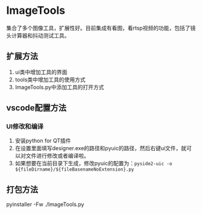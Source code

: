 # ImageTools
集合了多个图像工具，扩展性好。目前集成有看图，看rtsp视频的功能，包括了镜头计算器和抖动测试工具。

## 扩展方法
1. ui类中增加工具的界面
2. tools类中增加工具的使用方式
3. ImageTools.py中添加工具的打开方式

## vscode配置方法
### UI修改和编译
1. 安装python for QT插件
2. 在设置里面填写designer.exe的路径和pyuic的路径，然后右键ui文件，就可以对文件进行修改或者编译啦。
3. 如果想要在当前目录下生成，修改pyuic的配置为：`pyside2-uic -o ${fileDirname}/${fileBasenameNoExtension}.py`

## 打包方法
pyinstaller -Fw ./ImageTools.py
